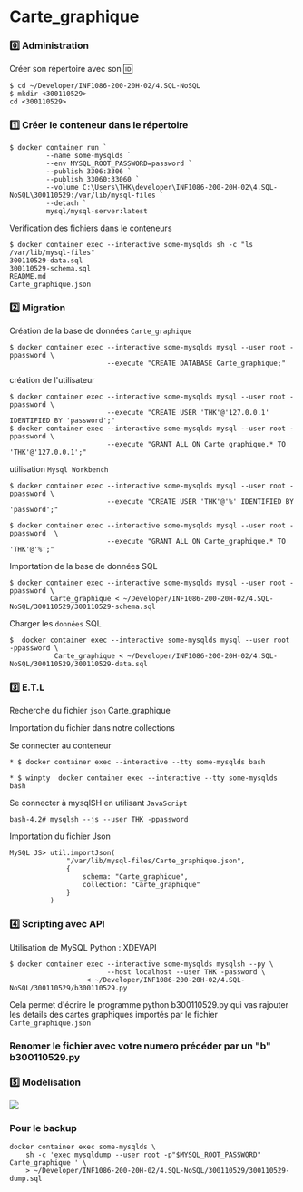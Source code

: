 # Carte_graphique

### :zero: Administration 

Créer son répertoire avec son :id:

```
$ cd ~/Developer/INF1086-200-20H-02/4.SQL-NoSQL
$ mkdir <300110529>
cd <300110529>
```

### :one: Créer le conteneur dans le répertoire

```
$ docker container run `
         --name some-mysqlds `
         --env MYSQL_ROOT_PASSWORD=password `
         --publish 3306:3306 `
         --publish 33060:33060 `
         --volume C:\Users\THK\developer\INF1086-200-20H-02\4.SQL-NoSQL\300110529:/var/lib/mysql-files `
         --detach `
         mysql/mysql-server:latest
```

Verification des fichiers dans le conteneurs 

```
$ docker container exec --interactive some-mysqlds sh -c "ls /var/lib/mysql-files"
300110529-data.sql
300110529-schema.sql
README.md
Carte_graphique.json
```

### :two: Migration

Création de la base de données `Carte_graphique`

```
$ docker container exec --interactive some-mysqlds mysql --user root -ppassword \
                        --execute "CREATE DATABASE Carte_graphique;"
```
création de l'utilisateur

```
$ docker container exec --interactive some-mysqlds mysql --user root -ppassword \
                        --execute "CREATE USER 'THK'@'127.0.0.1' IDENTIFIED BY 'password';"
$ docker container exec --interactive some-mysqlds mysql --user root -ppassword \
                        --execute "GRANT ALL ON Carte_graphique.* TO 'THK'@'127.0.0.1';"
```

utilisation `Mysql Workbench`

```
$ docker container exec --interactive some-mysqlds mysql --user root -ppassword \
                        --execute "CREATE USER 'THK'@'%' IDENTIFIED BY 'password';"

$ docker container exec --interactive some-mysqlds mysql --user root -ppassword  \
                        --execute "GRANT ALL ON Carte_graphique.* TO 'THK'@'%';"
```

Importation de la base de données SQL

```
$ docker container exec --interactive some-mysqlds mysql --user root -ppassword \
          Carte_graphique < ~/Developer/INF1086-200-20H-02/4.SQL-NoSQL/300110529/300110529-schema.sql
```

Charger les `données` SQL

```
$  docker container exec --interactive some-mysqlds mysql --user root -ppassword \
           Carte_graphique < ~/Developer/INF1086-200-20H-02/4.SQL-NoSQL/300110529/300110529-data.sql
```

### :three: E.T.L

Recherche du fichier `json` Carte_graphique

Importation du fichier dans notre collections

Se connecter au conteneur

```
* $ docker container exec --interactive --tty some-mysqlds bash

* $ winpty  docker container exec --interactive --tty some-mysqlds bash
```

Se connecter à mysqlSH en utilisant `JavaScript`

```
bash-4.2# mysqlsh --js --user THK -ppassword
```

Importation du fichier Json

```
MySQL JS> util.importJson(
              "/var/lib/mysql-files/Carte_graphique.json", 
              {
                  schema: "Carte_graphique", 
                  collection: "Carte_graphique"
              }
          )
```

### :four: Scripting avec API

Utilisation de MySQL Python : XDEVAPI

```
$ docker container exec --interactive some-mysqlds mysqlsh --py \
                        --host localhost --user THK -password \
                   < ~/Developer/INF1086-200-20H-02/4.SQL-NoSQL/300110529/b300110529.py
```

Cela permet d'écrire le programme python b300110529.py qui vas rajouter les details des cartes graphiques importés par le fichier `Carte_graphique.json`

### Renomer le fichier avec votre numero précéder par un "b" b300110529.py

### :five: Modèlisation

<img src="images/graphique.png"></img>

### Pour le backup

```
docker container exec some-mysqlds \
    sh -c 'exec mysqldump --user root -p"$MYSQL_ROOT_PASSWORD" Carte_graphique ' \
    > ~/Developer/INF1086-200-20H-02/4.SQL-NoSQL/300110529/300110529-dump.sql    
   
```
